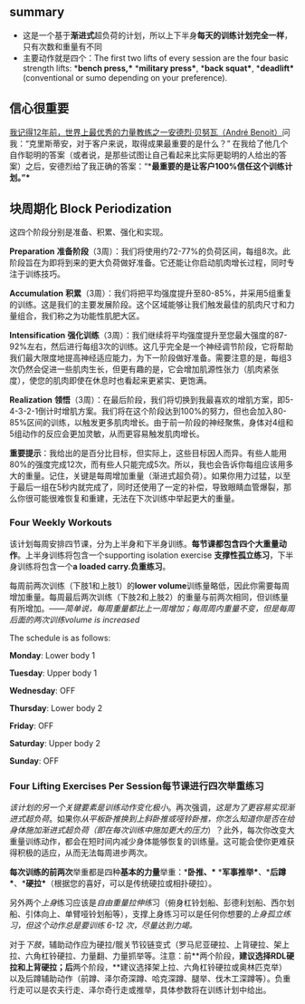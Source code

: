## summary

* 这是一个基于**渐进式**超负荷的计划，所以上下半身**每天的训练计划完全一样**，只有次数和重量有不同
* 主要动作就是四个：The first two lifts of every session are the four basic strength lifts: ***bench press,\*** ***military press\***, ***back squat\***, ***deadlift\*** (conventional or sumo depending on your preference).

## 信心很重要

[我记得12年前，世界上最优秀的力量教练之一安德烈·贝努瓦（André Benoit）](http://www.ccsccalgary.com/home.html)问我：“克里斯蒂安，对于客户来说，取得成果最重要的是什么？” 在我给了他几个自作聪明的答案（或者说，是那些试图让自己看起来比实际更聪明的人给出的答案）之后，安德烈给了我正确的答案：“***最重要的是让客户100%信任这个训练计划。”\***

## 块周期化 Block Periodization

这四个阶段分别是准备、积累、强化和实现。

**Preparation** **准备阶段**（3周）：我们将使用约72-77%的负荷区间，每组8次。此阶段旨在为即将到来的更大负荷做好准备。它还能让你启动肌肉增长过程，同时专注于训练技巧。

**Accumulation** **积累**（3周）：我们将把平均强度提升至80-85%，并采用5组重复的训练。这是我们的主要发展阶段。这个区域能够让我们触发最佳的肌肉尺寸和力量组合，我们称之为功能性肌肥大区。

**Intensification** **强化训练**（3周）：我们继续将平均强度提升至您最大强度的87-92%左右，然后进行每组3次的训练。这几乎完全是一个神经调节阶段，它将帮助我们最大限度地提高神经适应能力，为下一阶段做好准备。需要注意的是，每组3次仍然会促进一些肌肉生长，但更有趣的是，它会增加肌源性张力（肌肉紧张度），使您的肌肉即使在休息时也看起来更紧实、更饱满。

**Realization** **领悟**（3周）：在最后阶段，我们将切换到我最喜欢的增肌方案，即5-4-3-2-1倒计时增肌方案。我们将在这个阶段达到100%的努力，但也会加入80-85%区间的训练，以触发更多肌肉增长。由于前一阶段的神经聚焦，身体对4组和5组动作的反应会更加灵敏，从而更容易触发肌肉增长。

**重要提示**：我给出的是百分比目标，但实际上，这些目标因人而异。有些人能用80%的强度完成12次，而有些人只能完成5次。所以，我也会告诉你每组应该用多大的重量。记住，关键是每周增加重量（渐进式超负荷）。如果你用力过猛，以至于最后一组在5秒内就完成了，同时还使用了一定的补偿，导致眼睛血管爆裂，那么你很可能很难恢复和重建，无法在下次训练中举起更大的重量。

### Four Weekly Workouts

该计划每周安排四节课，分为上半身和下半身训练。**每节课都包含四个大重量动作**。上半身训练将包含一个supporting isolation exercise **支撑性孤立练习**，下半身训练将包含一个**a loaded carry.负重练习**。

每周前两次训练（下肢1和上肢1）的**lower volume**训练量略低，因此你需要每周增加重量。每周最后两次训练（下肢2和上肢2）的重量与前两次相同，但训练量有所增加。——*简单说，每周重量都比上一周增加；每周周内重量不变，但是每周后面的两次训练volume is increased*

The schedule is as follows:

**Monday**: Lower body 1

**Tuesday**: Upper body 1

**Wednesday**: OFF

**Thursday**: Lower body 2

**Friday**: OFF

**Saturday**: Upper body 2

**Sunday**: OFF

###  **Four** **Lifting Exercises Per Session****每节课进行****四次举重练习**

*该计划的另一个关键要素是训练动作变化极小*。再次强调，*这是为了更容易实现渐进式超负荷*。如果你*从平板卧推换到上斜卧推或哑铃卧推，你怎么知道你是否在给身体施加渐进式超负荷（即在每次训练中施加更大的压力*）？此外，每次你改变大重量训练动作，都会在短时间内减少身体能够恢复的训练量。这可能会使你更难获得积极的适应，从而无法每周进步两次。

**每次训练的前两次**举重都是四种**基本的力量**举重：***卧推、\*** ***军事推举\***、***后蹲\***、***硬拉\***（根据您的喜好，可以是传统硬拉或相扑硬拉）。

另外两个*上身*练习应该是*自由重量拉伸练*习（俯身杠铃划船、彭德利划船、西尔划船、引体向上、单臂哑铃划船等），支撑上身练习可以是任何你想要的*上身孤立练习，但这个动作总是要训练 6-12 次，尽量达到力竭。*

对于*下肢*，辅助动作应为硬拉/髋关节铰链变式（罗马尼亚硬拉、上背硬拉、架上拉、六角杠铃硬拉、力量翻、力量抓举等。注意：前**两个阶段，**建议选择RDL硬拉和上背硬拉；后**两个阶段，**建议选择架上拉、六角杠铃硬拉或奥林匹克举）以及后蹲辅助动作（前蹲、泽尔奇深蹲、哈克深蹲、腿举、伐木工深蹲等）。负重行走可以是农夫行走、泽尔奇行走或推举，具体参数将在训练计划中给出。